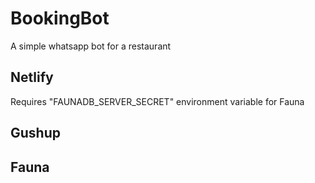 # BookingBot
A simple whatsapp bot for a restaurant

## Netlify

Requires "FAUNADB_SERVER_SECRET" environment variable for Fauna

## Gushup

## Fauna

